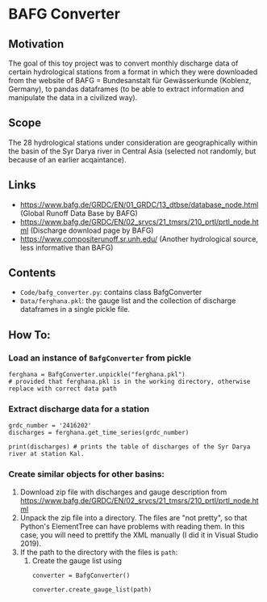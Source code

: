 # BAFG Converter
## Motivation 
The goal of this toy project was to convert monthly discharge data of certain hydrological stations from a format in which they were downloaded from the website of BAFG = Bundesanstalt für Gewässerkunde (Koblenz, Germany), to pandas dataframes (to be able to extract information and manipulate the data in a civilized way).

## Scope
The 28 hydrological stations under consideration are geographically within the basin of the Syr Darya river in Central Asia (selected not randomly, but because of an earlier acqaintance).

## Links
* https://www.bafg.de/GRDC/EN/01_GRDC/13_dtbse/database_node.html (Global Runoff Data Base by BAFG) 
* https://www.bafg.de/GRDC/EN/02_srvcs/21_tmsrs/210_prtl/prtl_node.html (Discharge download page by BAFG)
* https://www.compositerunoff.sr.unh.edu/ (Another hydrological source, less informative than BAFG)

## Contents
* `Code/bafg_converter.py`: contains class BafgConverter
* `Data/ferghana.pkl`: the gauge list and the collection of discharge dataframes in a single pickle file.

## How To:
### Load an instance of ``BafgConverter`` from pickle
```
ferghana = BafgConverter.unpickle("ferghana.pkl")
# provided that ferghana.pkl is in the working directory, otherwise replace with correct data path
```
### Extract discharge data for a station
```
grdc_number = '2416202'
discharges = ferghana.get_time_series(grdc_number)

print(discharges) # prints the table of discharges of the Syr Darya river at station Kal.
```
### Create similar objects for other basins:
1. Download zip file with discharges and gauge description from https://www.bafg.de/GRDC/EN/02_srvcs/21_tmsrs/210_prtl/prtl_node.html
2. Unpack the zip file into a directory. The files are "not pretty", so that Python's ElementTree can have problems with reading them. In this case, you will need to prettify the XML manually (I did it in Visual Studio 2019).
3. If the path to the directory with the files is ``path``:
   1. Create the gauge list using
      ````
      converter = BafgConverter()
      
      converter.create_gauge_list(path)
      ````

